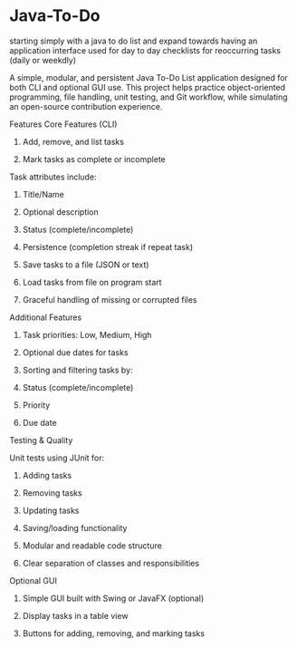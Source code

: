 # Java-To-Do
starting simply with a java to do list and expand towards having an application interface used for day to day checklists for reoccurring tasks (daily or weekdly)

A simple, modular, and persistent Java To-Do List application designed for both CLI and optional GUI use. This project helps practice object-oriented programming, file handling, unit testing, and Git workflow, while simulating an open-source contribution experience.

Features
Core Features (CLI)
1. Add, remove, and list tasks

2. Mark tasks as complete or incomplete

Task attributes include:

1. Title/Name

2. Optional description

3. Status (complete/incomplete)

4. Persistence (completion streak if repeat task)

5. Save tasks to a file (JSON or text)

6. Load tasks from file on program start

7. Graceful handling of missing or corrupted files

Additional Features

1. Task priorities: Low, Medium, High

2. Optional due dates for tasks

3. Sorting and filtering tasks by:

4. Status (complete/incomplete)

5. Priority

6. Due date

Testing & Quality

Unit tests using JUnit for:

1. Adding tasks

2. Removing tasks

3. Updating tasks

4. Saving/loading functionality

5. Modular and readable code structure

6. Clear separation of classes and responsibilities

Optional GUI

1. Simple GUI built with Swing or JavaFX (optional)

2. Display tasks in a table view

3. Buttons for adding, removing, and marking tasks